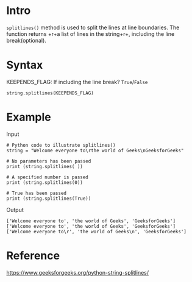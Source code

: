 # Intro
`splitlines()` method is used to split the lines at line boundaries. The function returns +r+a list of lines in the string+r+, including the line break(optional).

# Syntax
KEEPENDS_FLAG: If including the line break? `True`/`False`

```
string.splitlines(KEEPENDS_FLAG)
```

# Example
Input
```
# Python code to illustrate splitlines() 
string = "Welcome everyone to\rthe world of Geeks\nGeeksforGeeks"
  
# No parameters has been passed 
print (string.splitlines( )) 
  
# A specified number is passed 
print (string.splitlines(0)) 
  
# True has been passed  
print (string.splitlines(True)) 
```
Output
```
['Welcome everyone to', 'the world of Geeks', 'GeeksforGeeks']
['Welcome everyone to', 'the world of Geeks', 'GeeksforGeeks']
['Welcome everyone to\r', 'the world of Geeks\n', 'GeeksforGeeks']
```

# Reference
https://www.geeksforgeeks.org/python-string-splitlines/